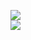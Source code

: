 [![](https://img.shields.io/badge/Made%20With-Github%20Spray-lightgrey.svg?style=for-the-badge&logo=github)](https://github.com/Annihil/github-spray#2350)  
[![](https://i.imgur.com/2DrTn0Z.gif)](https://github.com/Annihil/github-spray)